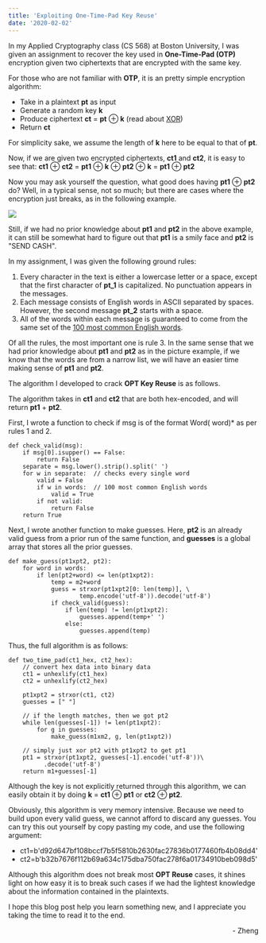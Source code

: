 ```yaml
---
title: 'Exploiting One-Time-Pad Key Reuse'
date: '2020-02-02'
---
```


In my Applied Cryptography class (CS 568) at Boston University, I was given an assignment to recover the key used in **One-Time-Pad (OTP)** encryption given two ciphertexts that are encrypted with the same key.

For those who are not familiar with **OTP**, it is an pretty simple encryption algorithm:

- Take in a plaintext **pt** as input
- Generate a random key **k**
- Produce ciphertext **ct** = **pt** ⊕ **k** (read about <a href = "https://en.wikipedia.org/wiki/Exclusive_or">XOR</a>)
- Return **ct**

For simplicity sake, we assume the length of **k** here to be equal to that of **pt**.

Now, if we are given two encrypted ciphertexts, **ct1** and **ct2**, it is easy to see that: **ct1** ⊕ **ct2** = **pt1** ⊕ **k** ⊕ **pt2** ⊕ **k** = **pt1** ⊕ **pt2**

Now you may ask yourself the question, what good does having **pt1** ⊕ **pt2** do? Well, in a typical sense, not so much; but there are cases where the encryption just breaks, as in the following example.

<img src='https://miro.medium.com/max/833/1*tJIwnuj8k6MVB6X7FmVDiQ.png'>

Still, if we had no prior knowledge about **pt1** and **pt2** in the above example, it can still be somewhat hard to figure out that **pt1** is a smily face and **pt2** is "SEND CASH".

In my assignment, I was given the following ground rules:

1. Every character in the text is either a lowercase letter
    or a space, except that the first character of **pt_1** is capitalized.
    No punctuation appears in the messages. 
2. Each message consists of English words in ASCII
    separated by spaces. However, the second message **pt_2** starts with a space.
3. All of the words within each message is guaranteed to come from
    the same set of the <a href = 'https://en.wikipedia.org/wiki/Most_common_words_in_English'>100 most common English words</a>.

Of all the rules, the most important one is rule 3. In the same sense that we had prior knowledge about **pt1** and **pt2** as in the picture example, if we know that the words are from a narrow list, we will have an easier time making sense of **pt1** and **pt2**.

The algorithm I developed to crack **OPT Key Reuse** is as follows.

The algorithm takes in **ct1** and **ct2** that are both hex-encoded, and will return **pt1** + **pt2**.

First, I wrote a function to check if msg is of the format Word( word)* as per rules 1 and 2.

    def check_valid(msg):
        if msg[0].isupper() == False:
            return False
        separate = msg.lower().strip().split(' ')
        for w in separate:  // checks every single word
            valid = False
            if w in words:  // 100 most common English words
                valid = True
            if not valid:
                return False
        return True

Next, I wrote another function to make guesses. Here, **pt2** is an already valid guess from a prior run of the same function, and **guesses** is a global array that stores all the prior guesses.


    def make_guess(pt1xpt2, pt2):
        for word in words:
            if len(pt2+word) <= len(pt1xpt2):
                temp = m2+word
                guess = strxor(pt1xpt2[0: len(temp)], \
                        temp.encode('utf-8')).decode('utf-8')
                if check_valid(guess):
                    if len(temp) != len(pt1xpt2):
                        guesses.append(temp+' ')
                    else:
                        guesses.append(temp)

Thus, the full algorithm is as follows:

    def two_time_pad(ct1_hex, ct2_hex):
        // convert hex data into binary data
        ct1 = unhexlify(ct1_hex)
        ct2 = unhexlify(ct2_hex)

        pt1xpt2 = strxor(ct1, ct2)
        guesses = [" "]

        // if the length matches, then we got pt2
        while len(guesses[-1]) != len(pt1xpt2):
            for g in guesses:
                make_guess(m1xm2, g, len(pt1xpt2))

        // simply just xor pt2 with pt1xpt2 to get pt1
        pt1 = strxor(pt1xpt2, guesses[-1].encode('utf-8'))\ 
              .decode('utf-8')
        return m1+guesses[-1]

Although the key is not explicitly returned through this algorithm, we can easily obtain it by doing **k** = **ct1** ⊕ **pt1** or **ct2** ⊕ **pt2**.

Obviously, this algorithm is very memory intensive. Because we need to build upon every valid guess, we cannot afford to discard any guesses. You can try this out yourself by copy pasting my code, and use the following argument: 

- ct1=b'd92d647bf108bccf7b5f5810b2630fac27836b0177460fb4b08dd4' 
- ct2=b'b32b7676f112b69a634c175dba750fac278f6a01734910beb098d5'

Although this algorithm does not break most **OPT Reuse** cases, it shines light on how easy it is to break such cases if we had the lightest knowledge about the information contained in the plaintexts. 

I hope this blog post help you learn something new, and I appreciate you taking the time to read it to the end.

<div style="text-align: right"> - Zheng </div>